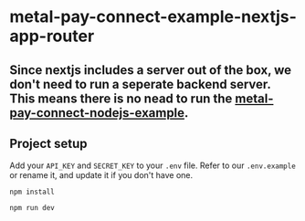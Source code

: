 # metal-pay-connect-example-nextjs-app-router

## Since nextjs includes a server out of the box, we don't need to run a seperate backend server. This means there is no nead to run the [metal-pay-connect-nodejs-example](https://github.com/MetalPay/metal-pay-connect-nodejs-example).

## Project setup

Add your `API_KEY` and `SECRET_KEY` to your `.env` file. Refer to our `.env.example` or rename it, and update it if you don't have one.

```
npm install
```

```
npm run dev
```
